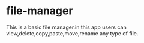 # file-manager
This is a basic file manager.in this app users can view,delete,copy,paste,move,rename any type of file.
